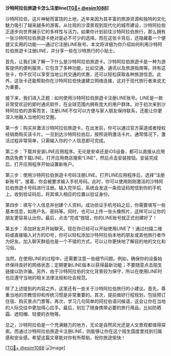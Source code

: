 **沙特阿拉伯旅遊卡怎么注册line[[TG💪+ @esim1088](https://t.me/s/esim1088)]**

沙特阿拉伯，这片神秘而富饶的土地，近年来因为其丰富的旅游资源和独特的文化魅力吸引了越来越多的游客。从壮观的沙漠景观到现代化的城市建设，沙特阿拉伯正逐步向世界展示它的多样性与活力。如果你计划前往沙特阿拉伯旅行，那么拥有一张沙特阿拉伯旅遊卡绝对是必不可少的选择。而在这张卡背后，还隐藏着一个便捷又实用的功能——通过它注册LINE账号。本文将详细为你介绍如何利用沙特阿拉伯旅遊卡注册LINE，并分享一些在沙特旅行的小贴士。

首先，让我们来了解一下什么是沙特阿拉伯旅遊卡。沙特阿拉伯旅遊卡是一种为游客提供的便利服务，它包含了多种功能，比如交通、通讯以及旅游指南等。持有这张卡，你不仅可以享受当地公共交通的优惠，还可以轻松获取各种旅游信息。此外，这张卡还能帮助你在沙特阿拉伯快速建立网络连接，这对于现代旅行者来说尤为重要。

接下来，我们进入正题：如何使用沙特阿拉伯旅遊卡注册LINE账号。LINE是一款非常受欢迎的即时通讯软件，在全球范围内拥有庞大的用户群体。对于初次来到沙特阿拉伯的游客而言，注册LINE不仅可以方便与家人朋友保持联系，还能让你更深入地融入当地的社交圈。

第一步：购买并激活沙特阿拉伯旅遊卡。在出发前，你可以通过官方渠道或者授权经销商购买该卡片。一旦到达沙特阿拉伯后，按照说明激活卡片。通常情况下，激活过程非常简单，只需输入你的个人信息即可完成。

第二步：下载并安装LINE应用程序。无论是安卓还是iOS设备，都可以直接从应用商店免费下载LINE。打开应用商店搜索“LINE”，然后点击安装按钮。安装完成后，打开应用程序开始设置新账户。

第三步：使用沙特阿拉伯旅遊卡号码注册LINE。打开LINE应用程序后，选择“注册新账号”。接着，你会被要求输入手机号码。此时，你可以使用刚刚激活的沙特阿拉伯旅遊卡号码进行注册。输入完毕后，系统会发送一条验证码短信到你的手机上。收到验证码后，将其填入相应的位置以验证身份。

第四步：填写个人信息并创建个人资料。成功验证手机号码之后，你需要填写一些基本信息，如用户名、密码等。同时，也可以上传一张头像照片，这样可以让你的朋友更容易认出你。最后，点击“完成”按钮，你的LINE账号就正式创建好了！

第五步：添加好友并开始聊天。现在你已经可以开始使用LINE了！通过扫描二维码或直接输入对方的ID号，你可以轻松添加沙特阿拉伯本地的朋友或其他旅行者作为好友。加入聊天群组也是一个不错的方式，可以让你更快地了解目的地的文化和习俗。

当然，在使用LINE的过程中，还需要注意一些细节问题。例如，确保你的设备始终保持良好的网络状态；定期更新LINE版本以获得最新功能；不要随意点击陌生链接以防诈骗。另外，由于沙特阿拉伯的文化背景较为保守，所以在使用LINE时也应遵守当地的相关法律法规和社会规范。

除了上述提到的内容之外，这里还有一些关于沙特阿拉伯旅行的小建议。首先，尊重当地的宗教信仰和传统习惯是非常重要的。其次，提前做好行程规划，包括预订住宿、购买景点门票等。再次，学习几句简单的阿拉伯语问候语，这会让你在当地的人际交往中更加得心应手。最后，别忘了随身携带必要的旅行用品，比如防晒霜、遮阳帽、轻便的衣物等。

总之，沙特阿拉伯是一个充满魅力的地方，无论是自然风光还是人文景观都值得探索。而通过沙特阿拉伯旅遊卡注册LINE，则能够让你在这个陌生国度里找到归属感和安全感。希望这篇文章能对你有所帮助，祝你旅途愉快！

[[TG💪+ @esim1088](https://t.me/s/esim1088) ![Image](https://i.postimg.cc/4NQfJmqS/Snipaste-2025-05-13-00-14-12.png)]